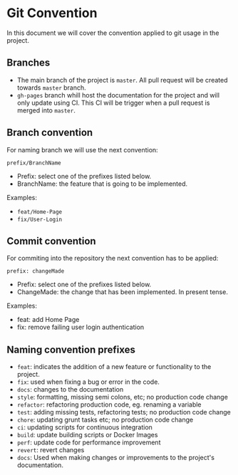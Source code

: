 # Git Convention

In this document we will cover the convention applied to git usage in the project.

## Branches

- The main branch of the project is `master`. All pull request will be created towards `master` branch.
- `gh-pages` branch whill host the documentation for the project and will only update using CI. This CI will be trigger when a pull request is merged into `master`.

## Branch convention

For naming branch we will use the next convention:

`prefix/BranchName`

- Prefix: select one of the prefixes listed below.
- BranchName: the feature that is going to be implemented.

Examples:

- `feat/Home-Page`
- `fix/User-Login`

## Commit convention

For commiting into the repository the next convention has to be applied:

`prefix: changeMade`

- Prefix: select one of the prefixes listed below.
- ChangeMade: the change that has been implemented. In present tense.

Examples:

- feat: add Home Page
- fix: remove failing user login authentication

## Naming convention prefixes

- `feat`: indicates the addition of a new feature or functionality to the project.
- `fix`: used when fixing a bug or error in the code.
- `docs`: changes to the documentation
- `style`: formatting, missing semi colons, etc; no production code change
- `refactor`: refactoring production code, eg. renaming a variable
- `test`: adding missing tests, refactoring tests; no production code change
- `chore`: updating grunt tasks etc; no production code change
- `ci`: updating scripts for continuous integration
- `build`: update building scripts or Docker Images
- `perf`: update code for performance improvement
- `revert`: revert changes
- `docs`: Used when making changes or improvements to the project's documentation.
